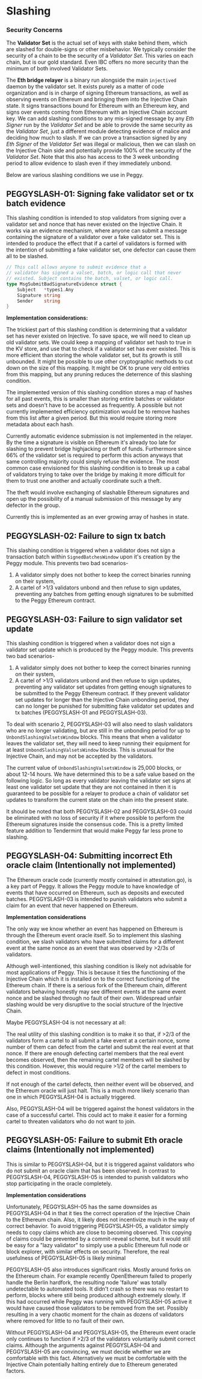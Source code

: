 <!--
order: 5
title: Slashing
-->

# Slashing
### Security Concerns

The **Validator Set** is the actual set of keys with stake behind them, which are slashed for double-signs or other
misbehavior. We typically consider the security of a chain to be the security of a _Validator Set_. This varies on
each chain, but is our gold standard. Even IBC offers no more security than the minimum of both involved Validator Sets.

The **Eth bridge relayer** is a binary run alongside the main `injectived` daemon by the validator set. It exists purely as a matter of code organization and is in charge of signing Ethereum transactions, as well as observing events on Ethereum and bringing them into the Injective Chain state. It signs transactions bound for Ethereum with an Ethereum key, and signs over events coming from Ethereum with an Injective Chain account key. We can add slashing conditions to any mis-signed message by any _Eth Signer_ run by the _Validator Set_ and be able to provide the same security as the _Validator Set_, just a different module detecting evidence of malice and deciding how much to slash. If we can prove a transaction signed by any _Eth Signer_ of the _Validator Set_ was illegal or malicious, then we can slash on the Injective Chain side and potentially provide 100% of the security of the _Validator Set_. Note that this also has access to the 3 week unbonding period to allow evidence to slash even if they immediately unbond.

Below are various slashing conditions we use in Peggy.

## PEGGYSLASH-01: Signing fake validator set or tx batch evidence

This slashing condition is intended to stop validators from signing over a validator set and nonce that has never existed on the Injective Chain. It works via an evidence mechanism, where anyone can submit a message containing the signature of a validator over a fake validator set. This is intended to produce the effect that if a cartel of validators is formed with the intention of submitting a fake validator set, one defector can cause them all to be slashed.
```go
// This call allows anyone to submit evidence that a
// validator has signed a valset, batch, or logic call that never
// existed. Subject contains the batch, valset, or logic call.
type MsgSubmitBadSignatureEvidence struct {
	Subject   *types1.Any 
	Signature string      
	Sender    string      
}
```
**Implementation considerations:**

The trickiest part of this slashing condition is determining that a validator set has never existed on Injective. To save space, we will need to clean up old validator sets. We could keep a mapping of validator set hash to true in the KV store, and use that to check if a validator set has ever existed. This is more efficient than storing the whole validator set, but its growth is still unbounded. It might be possible to use other cryptographic methods to cut down on the size of this mapping. It might be OK to prune very old entries from this mapping, but any pruning reduces the deterrence of this slashing condition.

The implemented version of this slashing condition stores a map of hashes for all past events, this is smaller than storing entire batches or validator sets and doesn't have to be accessed as frequently. A possible but not currently implemented efficiency optimization would be to remove hashes from this list after a given period. But this would require storing more metadata about each hash.

Currently automatic evidence submission is not implemented in the relayer. By the time a signature is visible on Ethereum it's already too late for slashing to prevent bridge highjacking or theft of funds. Furthermore since 66% of the validator set is required to perform this action anyways that same controlling majority could simply refuse the evidence. The most common case envisioned for this slashing condition is to break up a cabal of validators trying to take over the bridge by making it more difficult for them to trust one another and actually coordinate such a theft.

The theft would involve exchanging of slashable Ethereum signatures and open up the possibility of a manual submission of this message by any defector in the group.

Currently this is implemented as an ever growing array of hashes in state.

## PEGGYSLASH-02: Failure to sign tx batch

This slashing condition is triggered when a validator does not sign a transaction batch within `SignedBatchesWindow` upon it's creation by the Peggy module. This prevents two bad scenarios-

1. A validator simply does not bother to keep the correct binaries running on their system,
2. A cartel of >1/3 validators unbond and then refuse to sign updates, preventing any batches from getting enough signatures to be submitted to the Peggy Ethereum contract.

## PEGGYSLASH-03: Failure to sign validator set update

This slashing condition is triggered when a validator does not sign a validator set update which is produced by the Peggy  module. This prevents two bad scenarios-

1. A validator simply does not bother to keep the correct binaries running on their system,
2. A cartel of >1/3 validators unbond and then refuse to sign updates, preventing any validator set updates from getting enough signatures to be submitted to the Peggy Ethereum contract. If they prevent validator set updates for longer than the Injective Chain unbonding period, they can no longer be punished for submitting fake validator set updates and tx batches (PEGGYSLASH-01 and PEGGYSLASH-03).

To deal with scenario 2, PEGGYSLASH-03 will also need to slash validators who are no longer validating, but are still in the unbonding period for up to `UnbondSlashingValsetsWindow` blocks. This means that when a validator leaves the validator set, they will need to keep running their equipment for at least `UnbondSlashingValsetsWindow` blocks. This is unusual for the Injective Chain, and may not be accepted by the validators.

The current value of `UnbondSlashingValsetsWindow` is 25,000 blocks, or about 12-14 hours. We have determined this to be a safe value based on the following logic. So long as every validator leaving the validator set signs at least one validator set update that they are not contained in then it is guaranteed to be possible for a relayer to produce a chain of validator set updates to transform the current state on the chain into the present state.

It should be noted that both PEGGYSLASH-02 and PEGGYSLASH-03 could be eliminated with no loss of security if it where possible to perform the Ethereum signatures inside the consensus code. This is a pretty limited feature addition to Tendermint that would make Peggy far less prone to slashing.

## PEGGYSLASH-04: Submitting incorrect Eth oracle claim (Intentionally not implemented)

The Ethereum oracle code (currently mostly contained in attestation.go), is a key part of Peggy. It allows the Peggy module to have knowledge of events that have occurred on Ethereum, such as deposits and executed batches. PEGGYSLASH-03 is intended to punish validators who submit a claim for an event that never happened on Ethereum.

**Implementation considerations**

The only way we know whether an event has happened on Ethereum is through the Ethereum event oracle itself. So to implement this slashing condition, we slash validators who have submitted claims for a different event at the same nonce as an event that was observed by >2/3s of validators.

Although well-intentioned, this slashing condition is likely not advisable for most applications of Peggy. This is because it ties the functioning of the Injective Chain which it is installed on to the correct functioning of the Ethereum chain. If there is a serious fork of the Ethereum chain, different validators behaving honestly may see different events at the same event nonce and be slashed through no fault of their own. Widespread unfair slashing would be very disruptive to the social structure of the Injective Chain.

Maybe PEGGYSLASH-04 is not necessary at all:

The real utility of this slashing condition is to make it so that, if >2/3 of the validators form a cartel to all submit a fake event at a certain nonce, some number of them can defect from the cartel and submit the real event at that nonce. If there are enough defecting cartel members that the real event becomes observed, then the remaining cartel members will be slashed by this condition. However, this would require >1/2 of the cartel members to defect in most conditions.

If not enough of the cartel defects, then neither event will be observed, and the Ethereum oracle will just halt. This is a much more likely scenario than one in which PEGGYSLASH-04 is actually triggered.

Also, PEGGYSLASH-04 will be triggered against the honest validators in the case of a successful cartel. This could act to make it easier for a forming cartel to threaten validators who do not want to join.

## PEGGYSLASH-05: Failure to submit Eth oracle claims (Intentionally not implemented)

This is similar to PEGGYSLASH-04, but it is triggered against validators who do not submit an oracle claim that has been observed. In contrast to PEGGYSLASH-04, PEGGYSLASH-05 is intended to punish validators who stop participating in the oracle completely.

**Implementation considerations**

Unfortunately, PEGGYSLASH-05 has the same downsides as PEGGYSLASH-04 in that it ties the correct operation of the Injective Chain to the Ethereum chain. Also, it likely does not incentivize much in the way of correct behavior. To avoid triggering PEGGYSLASH-05, a validator simply needs to copy claims which are close to becoming observed. This copying of claims could be prevented by a commit-reveal scheme, but it would still be easy for a "lazy validator" to simply use a public Ethereum full node or block explorer, with similar effects on security. Therefore, the real usefulness of PEGGYSLASH-05 is likely minimal

PEGGYSLASH-05 also introduces significant risks. Mostly around forks on the Ethereum chain. For example recently OpenEthereum failed to properly handle the Berlin hardfork, the resulting node 'failure' was totally undetectable to automated tools. It didn't crash so there was no restart to perform, blocks where still being produced although extremely slowly. If this had occurred while Peggy was running with PEGGYSLASH-05 active it would have caused those validators to be removed from the set. Possibly resulting in a very chaotic moment for the chain as dozens of validators where removed for little to no fault of their own.

Without PEGGYSLASH-04 and PEGGYSLASH-05, the Ethereum event oracle only continues to function if >2/3 of the validators voluntarily submit correct claims. Although the arguments against PEGGYSLASH-04 and PEGGYSLASH-05 are convincing, we must decide whether we are comfortable with this fact. Alternatively we must be comfortable with the Injective Chain potentially halting entirely due to Ethereum generated factors.

